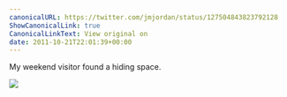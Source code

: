 ```yaml
---
canonicalURL: https://twitter.com/jmjordan/status/127504843823792128
ShowCanonicalLink: true
CanonicalLinkText: View original on
date: 2011-10-21T22:01:39+00:00
---
```

My weekend visitor found a hiding space.

![](/images/127504843823792128-AcT8-tuCQAAsw3H.jpg)